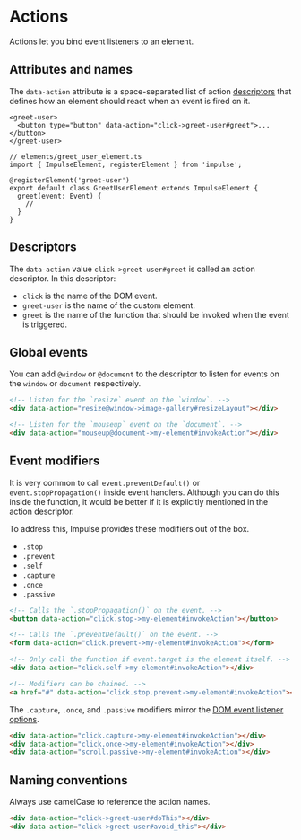 # Actions

Actions let you bind event listeners to an element.

## Attributes and names

The `data-action` attribute is a space-separated list of action [descriptors](#descriptors) that defines how an element
should react when an event is fired on it.

```html{2}
<greet-user>
  <button type="button" data-action="click->greet-user#greet">...</button>
</greet-user>
```

```ts{6}
// elements/greet_user_element.ts
import { ImpulseElement, registerElement } from 'impulse';

@registerElement('greet-user')
export default class GreetUserElement extends ImpulseElement {
  greet(event: Event) {
    //
  }
}
```

## Descriptors

The `data-action` value `click->greet-user#greet` is called an action descriptor. In this descriptor:
- `click` is the name of the DOM event.
- `greet-user` is the name of the custom element.
- `greet` is the name of the function that should be invoked when the event is triggered.

## Global events

You can add `@window` or `@document` to the descriptor to listen for events on the `window` or `document` respectively.

```html
<!-- Listen for the `resize` event on the `window`. -->
<div data-action="resize@window->image-gallery#resizeLayout"></div>

<!-- Listen for the `mouseup` event on the `document`. -->
<div data-action="mouseup@document->my-element#invokeAction"></div>
```

## Event modifiers

It is very common to call `event.preventDefault()` or `event.stopPropagation()` inside event handlers. Although you
can do this inside the function, it would be better if it is explicitly mentioned in the action descriptor.

To address this, Impulse provides these modifiers out of the box.

- `.stop`
- `.prevent`
- `.self`
- `.capture`
- `.once`
- `.passive`

```html
<!-- Calls the `.stopPropagation()` on the event. -->
<button data-action="click.stop->my-element#invokeAction"></button>

<!-- Calls the `.preventDefault()` on the event. -->
<form data-action="click.prevent->my-element#invokeAction"></form>

<!-- Only call the function if event.target is the element itself. -->
<div data-action="click.self->my-element#invokeAction"></div>

<!-- Modifiers can be chained. -->
<a href="#" data-action="click.stop.prevent->my-element#invokeAction"></a>
```

The `.capture`, `.once`, and `.passive` modifiers mirror the [DOM event listener options](https://developer.mozilla.org/en-US/docs/Web/API/EventTarget/addEventListener#options).

```html
<div data-action="click.capture->my-element#invokeAction"></div>
<div data-action="click.once->my-element#invokeAction"></div>
<div data-action="scroll.passive->my-element#invokeAction"></div>
```

## Naming conventions

Always use camelCase to reference the action names.

```html
<div data-action="click->greet-user#doThis"></div>
<div data-action="click->greet-user#avoid_this"></div>
```
